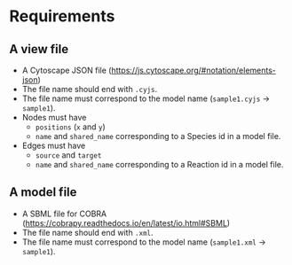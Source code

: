 # Requirements

## A view file

- A Cytoscape JSON file (https://js.cytoscape.org/#notation/elements-json)
- The file name should end with `.cyjs`.
- The file name must correspond to the model name (`sample1.cyjs` -> `sample1`).
- Nodes must have
    - `positions` (`x` and `y`)
    - `name` and `shared_name` corresponding to a Species id in a model file.
- Edges must have
    - `source` and `target`
    - `name` and `shared_name` corresponding to a Reaction id in a model file.

## A model file

- A SBML file for COBRA (https://cobrapy.readthedocs.io/en/latest/io.html#SBML)
- The file name should end with `.xml`.
- The file name must correspond to the model name (`sample1.xml` -> `sample1`).
